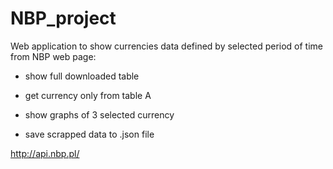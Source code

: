 # NBP_project

Web application to show currencies data defined by selected period of time from NBP web page:

- show full downloaded table

- get currency only from table A 

- show graphs of 3 selected currency

- save scrapped data to .json file

http://api.nbp.pl/